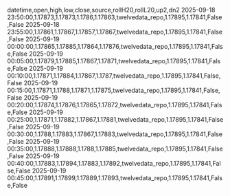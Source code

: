 datetime,open,high,low,close,source,rollH20,rollL20,up2,dn2
2025-09-18 23:50:00,1.17873,1.17873,1.1786,1.17863,twelvedata_repo,1.17895,1.17841,False,False
2025-09-18 23:55:00,1.17861,1.17867,1.17857,1.17867,twelvedata_repo,1.17895,1.17841,False,False
2025-09-19 00:00:00,1.17865,1.17885,1.17864,1.17876,twelvedata_repo,1.17895,1.17841,False,False
2025-09-19 00:05:00,1.17879,1.17885,1.17867,1.17871,twelvedata_repo,1.17895,1.17841,False,False
2025-09-19 00:10:00,1.17871,1.17884,1.17867,1.1787,twelvedata_repo,1.17895,1.17841,False,False
2025-09-19 00:15:00,1.17871,1.1788,1.17871,1.17875,twelvedata_repo,1.17895,1.17841,False,False
2025-09-19 00:20:00,1.17874,1.17876,1.17865,1.17872,twelvedata_repo,1.17895,1.17841,False,False
2025-09-19 00:25:00,1.17871,1.17882,1.17867,1.17881,twelvedata_repo,1.17895,1.17841,False,False
2025-09-19 00:30:00,1.1788,1.17883,1.17867,1.17883,twelvedata_repo,1.17895,1.17841,False,False
2025-09-19 00:35:00,1.17888,1.17888,1.1788,1.17885,twelvedata_repo,1.17895,1.17841,False,False
2025-09-19 00:40:00,1.17883,1.17894,1.17883,1.17892,twelvedata_repo,1.17895,1.17841,False,False
2025-09-19 00:45:00,1.17891,1.17899,1.17889,1.17893,twelvedata_repo,1.17895,1.17841,False,False
